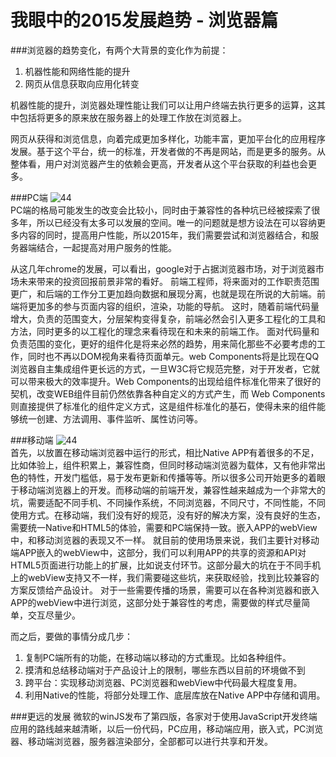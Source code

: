 我眼中的2015发展趋势 - 浏览器篇
===========================

###浏览器的趋势变化，有两个大背景的变化作为前提：
1. 机器性能和网络性能的提升
2. 网页从信息获取向应用化转变

机器性能的提升，浏览器处理性能让我们可以让用户终端去执行更多的运算，这其中包括将更多的原来放在服务器上的处理工作放在浏览器上。

网页从获得和浏览信息，向着完成更加多样化，功能丰富，更加平台化的应用程序发展。基于这个平台，统一的标准，开发者做的不再是网站，而是更多的服务。从整体看，用户对浏览器产生的依赖会更高，开发者从这个平台获取的利益也会更多。

###PC端
![44](http://ww1.sinaimg.cn/large/904e5b25jw1eqpa82o6c0j20ht0flgnn.jpg "pc端浏览器占比")<br>
PC端的格局可能发生的改变会比较小，同时由于兼容性的各种坑已经被探索了很多年，所以已经没有太多可以发展的空间。唯一的问题就是想方设法在可以容纳更多内容的同时，提高用户性能，所以2015年，我们需要尝试和浏览器结合，和服务器端结合，一起提高对用户服务的性能。

从这几年chrome的发展，可以看出，google对于占据浏览器市场，对于浏览器市场未来带来的投资回报前景非常的看好。
前端工程师，将来面对的工作职责范围更广，和后端的工作分工更加趋向数据和展现分离，也就是现在所说的大前端。前端将更加多的参与页面内容的组织，渲染，功能的导航。
这时，随着前端代码量增大，负责的范围变大，分层架构变得复杂，前端必然会引入更多工程化的工具和方法，同时更多的以工程化的理念来看待现在和未来的前端工作。
面对代码量和负责范围的变化，更好的组件化是将来必然的趋势，用来简化那些不必要考虑的工作，同时也不再以DOM视角来看待页面单元。web Components将是比现在QQ浏览器自主集成组件更长远的方式，一旦W3C将它规范完整，对于开发者，它就可以带来极大的效率提升。Web Components的出现给组件标准化带来了很好的契机，改变WEB组件目前仍然依靠各种自定义的方式产生，而 Web Components 则直接提供了标准化的组件定义方式，这是组件标准化的基石，使得未来的组件能够统一创建、方法调用、事件监听、属性访问等。

###移动端
![44](http://ww1.sinaimg.cn/mw690/904e5b25jw1eqpa837363j20ft0csmy5.jpg "移动端浏览器占比")<br>
首先，以放置在移动端浏览器中运行的形式，相比Native APP有着很多的不足，比如体验上，组件积累上，兼容性商，但同时移动端浏览器为载体，又有他非常出色的特性，开发门槛低，易于发布更新和传播等等。所以很多公司开始更多的着眼于移动端浏览器上的开发。而移动端的前端开发，兼容性越来越成为一个非常大的坑，需要适配不同手机、不同操作系统，不同浏览器，不同尺寸，不同性能，不同使用方式。在移动端，我们没有好的规范，没有好的解决方案，没有良好的生态，需要统一Native和HTML5的体验，需要和PC端保持一致。嵌入APP的webView中，和移动浏览器的表现又不一样。
就目前的使用场景来说，我们主要针对移动端APP嵌入的webView中，这部分，我们可以利用APP的共享的资源和API对HTML5页面进行功能上的扩展，比如说支付环节。这部分最大的坑在于不同手机上的webView支持又不一样，我们需要碰这些坑，来获取经验，找到比较兼容的方案反馈给产品设计。
对于一些需要传播的场景，需要可以在各种浏览器和嵌入APP的webView中进行浏览，这部分处于兼容性的考虑，需要做的样式尽量简单，交互尽量少。

而之后，要做的事情分成几步：
1. 复制PC端所有的功能，在移动端以移动的方式重现。比如各种组件。
2. 摸清和总结移动端对于产品设计上的限制，哪些东西以目前的环境做不到
3. 跨平台：实现移动浏览器、PC浏览器和webView中代码最大程度复用。
4. 利用Native的性能，将部分处理工作、底层库放在Native APP中存储和调用。

###更远的发展
微软的winJS发布了第四版，各家对于使用JavaScript开发终端应用的路线越来越清晰，以后一份代码，PC应用，移动端应用，嵌入式，PC浏览器、移动端浏览器，服务器渲染部分，全部都可以进行共享和开发。
